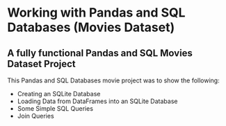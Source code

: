 # Working with Pandas and SQL Databases (Movies Dataset)
## A fully functional Pandas and SQL Movies Dataset Project

This Pandas and SQL Databases movie project was to show the following:

* Creating an SQLite Database
* Loading Data from DataFrames into an SQLite Database
* Some Simple SQL Queries
* Join Queries


